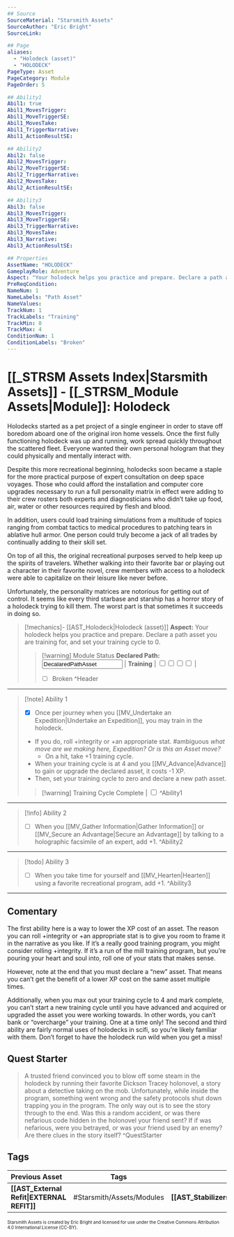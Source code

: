 ```yaml
---
## Source
SourceMaterial: "Starsmith Assets"
SourceAuthor: "Eric Bright"
SourceLink: 

## Page
aliases: 
  - "Holodeck (asset)"
  - "HOLODECK"
PageType: Asset
PageCategory: Module
PageOrder: 5

## Ability1
Abil1: true 
Abil1_MovesTrigger: 
Abil1_MoveTriggerSE: 
Abil1_MovesTake: 
Abil1_TriggerNarrative: 
Abil1_ActionResultSE: 

## Ability2
Abil2: false 
Abil2_MovesTrigger: 
Abil2_MoveTriggerSE: 
Abil2_TriggerNarrative: 
Abil2_MovesTake: 
Abil2_ActionResultSE: 

## Ability3
Abil3: false 
Abil3_MovesTrigger: 
Abil3_MoveTriggerSE: 
Abil3_TriggerNarrative: 
Abil3_MovesTake: 
Abil3_Narrative: 
Abil3_ActionResultSE: 

## Properties
AssetName: "HOLODECK"
GameplayRole: Adventure
Aspect: "Your holodeck helps you practice and prepare. Declare a path asset you are training for, and set your training cycle to 0."
PreReqCondition: 
NameNum: 1
NameLabels: "Path Asset"
NameValues: 
TrackNum: 1
TrackLabels: "Training"
TrackMin: 0
TrackMax: 4
ConditionNum: 1
ConditionLabels: "Broken"
---
```

# [[_STRSM Assets Index|Starsmith Assets]] - [[_STRSM_Module Assets|Module]]: Holodeck
Holodecks started as a pet project of a single engineer in order to stave off boredom aboard one of the original iron home vessels. Once the first fully functioning holodeck was up and running, work spread quickly throughout the scattered fleet. Everyone wanted their own personal hologram that they could physically and mentally interact with.

Despite this more recreational beginning, holodecks soon became a staple for the more practical purpose of expert consultation on deep space voyages. Those who could afford the installation and computer core upgrades necessary to run a full personality matrix in effect were adding to their crew rosters both experts and diagnosticians who didn’t take up food, air, water or other resources required by flesh and blood.

In addition, users could load training simulations from a multitude of topics ranging from combat tactics to medical procedures to patching tears in ablative hull armor. One person could truly become a jack of all trades by continually adding to their skill set.

On top of all this, the original recreational purposes served to help keep up the spirits of travelers. Whether walking into their favorite bar or playing out a character in their favorite novel, crew members with access to a holodeck were able to capitalize on their leisure like never before.

Unfortunately, the personality matrices are notorious for getting out of control. It seems like every third starbase and starship has a horror story of a holodeck trying to kill them. The worst part is that sometimes it succeeds in doing so.

> [!mechanics]- [[AST_Holodeck|Holodeck (asset)]]
> **Aspect:** Your holodeck helps you practice and prepare. Declare a path asset you are training for, and set your training cycle to 0.
> > [!warning] Module Status
> > **Declared Path:** <input type=texbox value="DecalaredPathAsset"> | **Training** | <input type="checkbox" /><input type="checkbox" /><input type="checkbox" /><input type="checkbox" /> |
> > - [ ] Broken ^Header
___

> [!note] Ability 1
> - [x] Once per journey when you [[MV_Undertake an Expedition|Undertake an Expedition]], you may train in the holodeck.
> - If you do, roll +integrity or +an appropriate stat. #ambiguous _what move are we making here, Expedition? Or is this an Asset move?_
> 	- On a hit, take +1 training cycle. 
> - When your training cycle is at 4 and you [[MV_Advance|Advance]] to gain or upgrade the declared asset, it costs -1 XP.
> - Then, set your training cycle to zero and declare a new path asset.
> > [!warning] Training Cycle Complete | <input type="checkbox"/> ^Ability1
___
> [!info] Ability 2
> - [ ] When you [[MV_Gather Information|Gather Information]] or [[MV_Secure an Advantage|Secure an Advantage]] by talking to a holographic facsimile of an expert, add +1. ^Ability2
___
> [!todo] Ability 3
> - [ ] When you take time for yourself and [[MV_Hearten|Hearten]] using a favorite recreational program, add +1. ^Ability3
___

## Comentary
The first ability here is a way to lower the XP cost of an asset. The reason you can roll +integrity or +an appropriate stat is to give you room to frame it in the narrative as you like. If it’s a really good training program, you might consider rolling +integrity. If it’s a run of the mill training program, but you’re pouring your heart and soul into, roll one of your stats that makes sense.

However, note at the end that you must declare a “new” asset. That means you can’t get the benefit of a lower XP cost on the same asset multiple times.

Additionally, when you max out your training cycle to 4 and mark complete, you can’t start a new training cycle until you have advanced and acquired or upgraded the asset you were working towards. In other words, you can’t bank or “overcharge” your training. One at a time only! The second and third ability are fairly normal uses of holodecks in scifi, so you’re likely familiar with them. Don’t forget to have the holodeck run wild when you get a miss!

## Quest Starter
> A trusted friend convinced you to blow off some steam in the holodeck by running their favorite Dickson Tracey holonovel, a story about a detective taking on the mob. Unfortunately, while inside the program, something went wrong and the safety protocols shut down trapping you in the program. The only way out is to see the story through to the end. Was this a random accident, or was there nefarious code hidden in the holonovel your friend sent? If if was nefarious, were you betrayed, or was your friend used by an enemy? Are there clues in the story itself? ^QuestStarter

## Tags

| Previous Asset| Tags | Next Asset |
| :--- | :---: | ---: |
| **[[AST_External Refit\|EXTERNAL REFIT]]** | #Starsmith/Assets/Modules | **[[AST_Stabilizers\|STABILIZERS]]** |

<font size=-2>Starsmith Assets is created by Eric Bright and licensed for use under the Creative Commons Attribution 4.0 International License (CC-BY).</font>